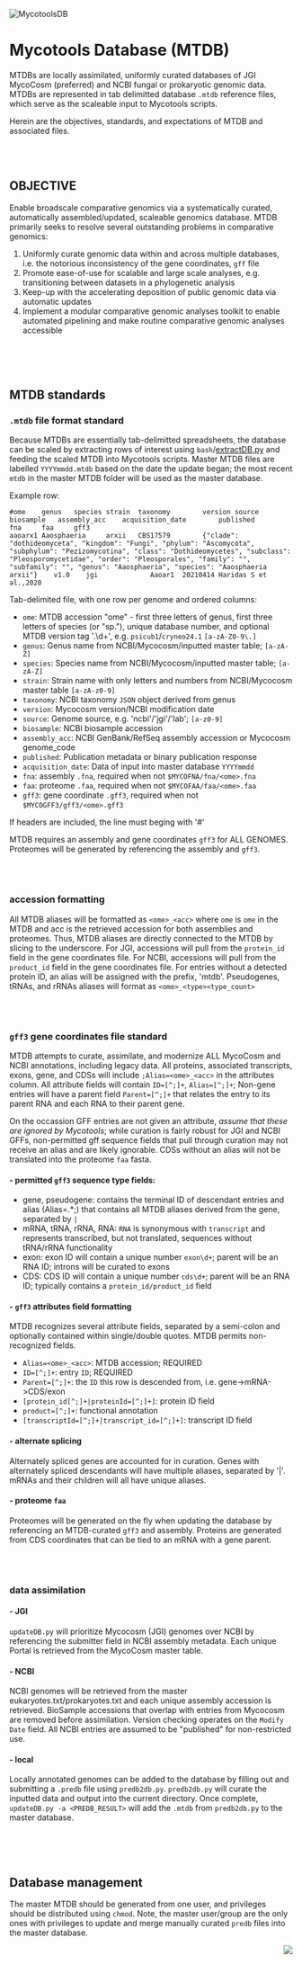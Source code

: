 ![MycotoolsDB](https://gitlab.com/xonq/mycotools/-/raw/master/misc/mtdb.png)

# Mycotools Database (MTDB)

MTDBs are locally assimilated, uniformly curated databases of JGI MycoCosm (preferred) and NCBI
fungal or prokaryotic genomic data. MTDBs are represented in tab delimitted database `.mtdb` reference files,
which serve as the scaleable input to Mycotools scripts. 

Herein are the objectives, standards, and expectations of MTDB and associated files.

<br /><br />

## OBJECTIVE

Enable broadscale comparative genomics via a systematically curated, automatically
assembled/updated, scaleable genomics database. MTDB primarily seeks to resolve
several outstanding problems in comparative genomics: 

1. Uniformly curate genomic data within and across multiple databases, i.e. the notorious
inconsistency of the gene coordinates, `gff` file
2. Promote ease-of-use for scalable and large scale analyses, e.g. transitioning between datasets
in a phylogenetic analysis
3. Keep-up with the accelerating deposition of public genomic data via automatic updates
4. Implement a modular comparative genomic analyses toolkit to enable automated pipelining and 
make routine comparative genomic analyses accessible

<br /><br /><br />

## MTDB standards
### `.mtdb` file format standard
Because MTDBs are essentially tab-delimitted spreadsheets, the database can be
scaled by extracting rows of interest using
`bash`/[extractDB.py](https://gitlab.com/xonq/-/blob/master/mycotools/USAGE.md#extractDB)
and feeding the scaled MTDB into Mycotools scripts. Master MTDB files are
labelled `YYYYmmdd.mtdb` based on the date the update began; the most recent
`mtdb` in the master MTDB folder will be used as the master database.

Example row:
```
#ome    genus   species strain  taxonomy        version source  biosample   assembly_acc    acquisition_date        published       fna     faa     gff3
aaoarx1 Aaosphaeria     arxii   CBS17579        {"clade": "dothideomyceta", "kingdom": "Fungi", "phylum": "Ascomycota", "subphylum": "Pezizomycotina", "class": "Dothideomycetes", "subclass": "Pleosporomycetidae", "order": "Pleosporales", "family": "", "subfamily": "", "genus": "Aaosphaeria", "species": "Aaosphaeria arxii"}    v1.0    jgi             Aaoar1  20210414 Haridas S et al.,2020
```

Tab-delimited file, with one row per genome and ordered columns:
- `ome`: MTDB accession "ome" - first three letters of genus, first three letters of species
(or "sp."), unique database number, and optional MTDB version tag '.\d+', e.g.
`psicub1`/`cryneo24.1` `[a-zA-Z0-9\.]`
- `genus`: Genus name from NCBI/Mycocosm/inputted master table; `[a-zA-Z]`
- `species`: Species name from NCBI/Mycocosm/inputted master table; `[a-zA-Z]`
- `strain`: Strain name with only letters and numbers from NCBI/Mycocosm master table `[a-zA-z0-9]`
- `taxonomy`: NCBI taxonomy `JSON` object derived from genus
- `version`: Mycocosm version/NCBI modification date
- `source`: Genome source, e.g. 'ncbi'/'jgi'/'lab'; `[a-z0-9]`
- `biosample`: NCBI biosample accession
- `assembly_acc`: NCBI GenBank/RefSeq assembly accession or Mycocosm genome_code
- `published`: Publication metadata or binary publication response
- `acquisition_date`: Data of input into master database `YYYYmmdd`
- `fna`: assembly `.fna`, required when not `$MYCOFNA/fna/<ome>.fna`
- `faa`: proteome `.faa`, required when not `$MYCOFAA/faa/<ome>.faa`
- `gff3`: gene coordinate `.gff3`, required when not `$MYCOGFF3/gff3/<ome>.gff3`

If headers are included, the line must beging with '#'

MTDB requires an assembly and gene coordinates `gff3` for ALL GENOMES.
Proteomes will be generated by referencing the assembly and `gff3`.

<br /><br />

### accession formatting
All MTDB aliases will be formatted as `<ome>_<acc>` where `ome` is `ome` in the
MTDB and acc is the retrieved accession for both assemblies and proteomes.
Thus, MTDB aliases are directly connected to the MTDB by slicing to the
underscore.
For JGI, accessions will pull from the `protein_id` field in the gene coordinates file.
For NCBI, accessions will pull from the `product_id` field in the gene coordinates file.
For entries without a detected protein ID, an alias will be assigned with the
prefix, 'mtdb'. Pseudogenes, tRNAs, and rRNAs aliases will format as
`<ome>_<type><type_count>`

<br /><br />

### `gff3` gene coordinates file standard
MTDB attempts to curate, assimilate, and modernize ALL MycoCosm and NCBI
annotations, including legacy data. All proteins, associated transcripts, 
exons, gene, and CDSs will include `;Alias=<ome>_<acc>` in the attributes
column. 
All attribute fields will contain `ID=[^;]+`, `Alias=[^;]+`; 
Non-gene entries will have a parent field `Parent=[^;]+` that relates the entry
to its parent RNA and each RNA to their parent gene.

On the occassion GFF entries are not given an attribute, *assume that these are
ignored by Mycotools*; while curation is fairly robust for JGI and NCBI GFFs,
non-permitted gff sequence fields that pull through curation may not receive an alias
and are likely ignorable. CDSs without an alias will not be translated into the
proteome `faa` fasta.

#### - permitted `gff3` sequence type fields: 
- gene, pseudogene: contains the terminal ID of descendant entries and alias (Alias=.*;) that contains
  all MTDB aliases derived from the gene, separated by `|`
- mRNA, tRNA, rRNA, RNA: `RNA` is synonymous with `transcript` and represents
  transcribed, but not translated, sequences without tRNA/rRNA functionality
- exon: exon ID will contain a unique number `exon\d+`; parent will be an RNA
  ID; introns will be curated to exons
- CDS: CDS ID will contain a unique number `cds\d+`; parent will be an RNA ID; typically contains a
  `protein_id/product_id` field

#### - `gff3` attributes field formatting
MTDB recognizes several attribute fields, separated by a semi-colon and
optionally contained within single/double quotes. MTDB permits non-recognized
fields.

- `Alias=<ome>_<acc>`: MTDB accession; REQUIRED
- `ID=[^;]+`: entry `ID`; REQUIRED
- `Parent=[^;]+`: the `ID` this row is descended from, i.e.
  gene->mRNA->CDS/exon
- `[protein_id[^;]+|proteinId=[^;]+]`: protein ID field
- `product=[^;]+`: functional annotation
- `[transcriptId=[^;]+|transcript_id=[^;]+]`: transcript ID field

#### - alternate splicing
Alternately spliced genes are accounted for in curation. Genes with alternately
spliced descendants will have multiple aliases, separated by '|'. mRNAs and
their children will all have unique aliases.

#### - proteome `faa`
Proteomes will be generated on the fly when updating the database by
referencing an MTDB-curated `gff3` and assembly. Proteins are generated from
CDS coordinates that can be tied to an mRNA with a gene parent. 

<br /><br />

### data assimilation
#### - JGI
`updateDB.py` will prioritize Mycocosm (JGI) genomes over NCBI by referencing
the submitter field in NCBI assembly metadata. Each unique Portal is retrieved from the
MycoCosm master table.

#### - NCBI
NCBI genomes will be retrieved from the master eukaryotes.txt/prokaryotes.txt 
and each unique assembly accession is retrieved. BioSample accessions
that overlap with entries from Mycocosm are removed before assimilation.
Version checking operates on the `Modify Date` field. All NCBI entries are
assumed to be "published" for non-restricted use.

#### - local
Locally annotated genomes can be added to the database by filling out and
submitting a `.predb` file using `predb2db.py`. `predb2db.py` will curate the
inputted data and output into the current directory. Once complete,
`updateDB.py -a <PREDB_RESULT>` will add the `.mtdb` from `predb2db.py` to the
master database.

<br /><br /><br />

## Database management

The master MTDB should be generated from one user, and privileges should be
distributed using `chmod`. Note, the master user/group are the only ones with 
privileges to update and merge manually curated `predb` files into the master database.

<img align="right" src="https://gitlab.com/xonq/mycotools/-/raw/master/misc/ablogo.png">

<br /><br /><br /><br /><br /><br /><br /><br /><br /><br /><br />
